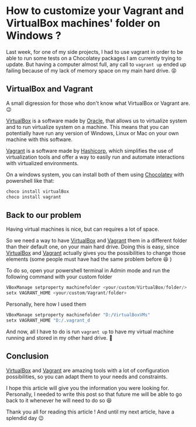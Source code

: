 # How to customize your Vagrant and VirtualBox machines' folder on Windows ?

Last week, for one of my side projects, I had to use vagrant in order to be able to run some tests on a Chocolatey packages I am currently trying to update.
But having a computer almost full, any call to `vagrant up` ended up failing because of my lack of memory space on my main hard drive. 😝

## VirtualBox and Vagrant

A small digression for those who don't know what VirtualBox or Vagrant are. 😉

[VirtualBox](https://www.virtualbox.org/) is a software made by [Oracle](https://www.oracle.com/index.html), that allows us to virtualize system and to run virtualize system on a machine. This means that you can potentially have run any version of Windows, Linux or Mac on your own machine with this software.

[Vagrant](https://www.vagrantup.com/) is a software made by [Hashicorp](https://www.hashicorp.com/), which simplifies the use of virtualization tools and offer a way to easily run and automate interactions with virtualized environments.

On a windows system, you can install both of them using [Chocolatey](https://chocolatey.org/) with powershell like that:
```powershell
choco install virtualBox
choco install vagrant
```

## Back to our problem

Having virtual machines is nice, but can requires a lot of space.

So we need a way to have [VirtualBox](https://www.virtualbox.org/) and [Vagrant](https://www.vagrantup.com/) them in a different folder than their default one, on your main hard drive.
Doing this is easy, since [VirtualBox](https://www.virtualbox.org/) and [Vagrant](https://www.vagrantup.com/) actually gives you the possibilities to change those elements (some people must have had the same problem before 😆 )

To do so, open your powershell terminal in Admin mode and run the following command with your custom folder

```powershell
VBoxManage setproperty machinefolder <your/custom/VirtualBox/folder/>
setx VAGRANT_HOME <your/custom/Vagrant/folder>
```

Personally, here how I used them

```powershell
VBoxManage setproperty machinefolder "D:/VirtualBoxVMs"
setx VAGRANT_HOME "D:/.vagrant_d
```

And now, all I have to do is run `vagrant up` to have my virtual machine running and stored in my other hard drive. 🙂

## Conclusion

[VirtualBox](https://www.virtualbox.org/) and [Vagrant](https://www.vagrantup.com/) are amazing tools with a lot of configuration possibilities, so you can adapt them to your needs and constraints.

I hope this article will give you the information you were looking for.
Personally, I needed to write this post so that future me will be able to go back to it whenever he will need to do so 😆

Thank you all for reading this article !
And until my next article, have a splendid day 😉

